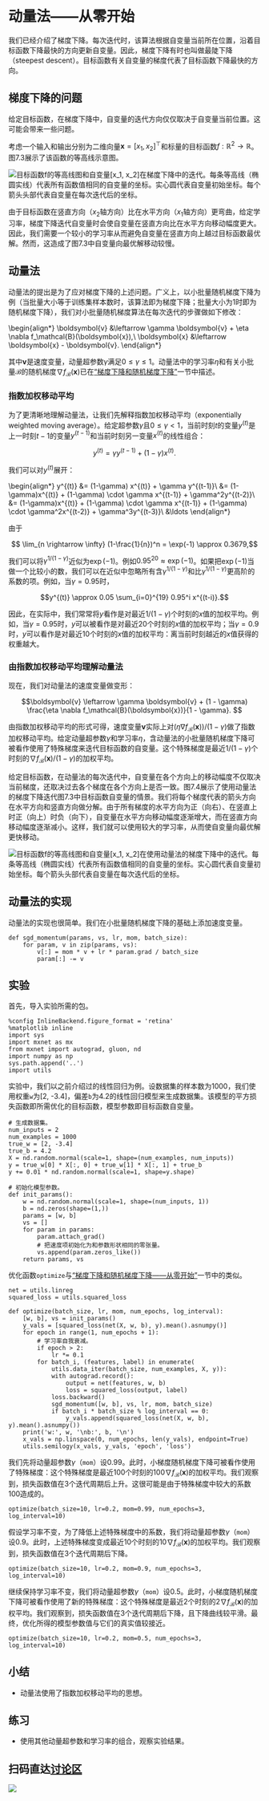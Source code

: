 # 动量法——从零开始


我们已经介绍了梯度下降。每次迭代时，该算法根据自变量当前所在位置，沿着目标函数下降最快的方向更新自变量。因此，梯度下降有时也叫做最陡下降（steepest descent）。目标函数有关自变量的梯度代表了目标函数下降最快的方向。


## 梯度下降的问题

给定目标函数，在梯度下降中，自变量的迭代方向仅仅取决于自变量当前位置。这可能会带来一些问题。

考虑一个输入和输出分别为二维向量$\boldsymbol{x} = [x_1, x_2]^\top$和标量的目标函数$f: \mathbb{R}^2 \rightarrow \mathbb{R}$。图7.3展示了该函数的等高线示意图。

![目标函数$f$的等高线图和自变量$[x_1, x_2]$在梯度下降中的迭代。每条等高线（椭圆实线）代表所有函数值相同的自变量的坐标。实心圆代表自变量初始坐标。每个箭头头部代表自变量在每次迭代后的坐标。](../img/gd-move.svg)

由于目标函数在竖直方向（$x_2$轴方向）比在水平方向（$x_1$轴方向）更弯曲，给定学习率，梯度下降迭代自变量时会使自变量在竖直方向比在水平方向移动幅度更大。因此，我们需要一个较小的学习率从而避免自变量在竖直方向上越过目标函数最优解。然而，这造成了图7.3中自变量向最优解移动较慢。


## 动量法

动量法的提出是为了应对梯度下降的上述问题。广义上，以小批量随机梯度下降为例（当批量大小等于训练集样本数时，该算法即为梯度下降；批量大小为1时即为随机梯度下降），我们对小批量随机梯度算法在每次迭代的步骤做如下修改：

\begin{align*}
\boldsymbol{v} &\leftarrow \gamma \boldsymbol{v} + \eta \nabla f_\mathcal{B}(\boldsymbol{x}),\\
\boldsymbol{x} &\leftarrow \boldsymbol{x} - \boldsymbol{v}.
\end{align*}

其中$\boldsymbol{v}$是速度变量，动量超参数$\gamma$满足$0 \leq \gamma \leq 1$。动量法中的学习率$\eta$和有关小批量$\mathcal{B}$的随机梯度$\nabla f_\mathcal{B}(\boldsymbol{x})$已在[“梯度下降和随机梯度下降”](./gd-sgd-scratch.md)一节中描述。


### 指数加权移动平均

为了更清晰地理解动量法，让我们先解释指数加权移动平均（exponentially weighted moving average）。给定超参数$\gamma$且$0 \leq \gamma < 1$，当前时刻$t$的变量$y^{(t)}$是上一时刻$t-1$的变量$y^{(t-1)}$和当前时刻另一变量$x^{(t)}$的线性组合：

$$y^{(t)} = \gamma y^{(t-1)} + (1-\gamma) x^{(t)}.$$

我们可以对$y^{(t)}$展开：

\begin{align*}
y^{(t)}  &= (1-\gamma) x^{(t)} + \gamma y^{(t-1)}\\
         &= (1-\gamma)x^{(t)} + (1-\gamma) \cdot \gamma x^{(t-1)} + \gamma^2y^{(t-2)}\\
         &= (1-\gamma)x^{(t)} + (1-\gamma) \cdot \gamma x^{(t-1)} + (1-\gamma) \cdot \gamma^2x^{(t-2)} + \gamma^3y^{(t-3)}\\
         &\ldots
\end{align*}

由于

$$ \lim_{n \rightarrow \infty}  (1-\frac{1}{n})^n = \exp(-1) \approx 0.3679,$$

我们可以将$\gamma^{1/(1-\gamma)}$近似为$\exp(-1)$。例如$0.95^{20} \approx \exp(-1)$。如果把$\exp(-1)$当做一个比较小的数，我们可以在近似中忽略所有含$\gamma^{1/(1-\gamma)}$和比$\gamma^{1/(1-\gamma)}$更高阶的系数的项。例如，当$\gamma=0.95$时，

$$y^{(t)} \approx 0.05 \sum_{i=0}^{19} 0.95^i x^{(t-i)}.$$

因此，在实际中，我们常常将$y$看作是对最近$1/(1-\gamma)$个时刻的$x$值的加权平均。例如，当$\gamma = 0.95$时，$y$可以被看作是对最近20个时刻的$x$值的加权平均；当$\gamma = 0.9$时，$y$可以看作是对最近10个时刻的$x$值的加权平均：离当前时刻越近的$x$值获得的权重越大。


### 由指数加权移动平均理解动量法

现在，我们对动量法的速度变量做变形：

$$\boldsymbol{v} \leftarrow \gamma \boldsymbol{v} + (1 - \gamma) \frac{\eta \nabla f_\mathcal{B}(\boldsymbol{x})}{1 - \gamma}. $$

由指数加权移动平均的形式可得，速度变量$\boldsymbol{v}$实际上对$(\eta\nabla f_\mathcal{B}(\boldsymbol{x})) /(1-\gamma)$做了指数加权移动平均。给定动量超参数$\gamma$和学习率$\eta$，含动量法的小批量随机梯度下降可被看作使用了特殊梯度来迭代目标函数的自变量。这个特殊梯度是最近$1/(1-\gamma)$个时刻的$\nabla f_\mathcal{B}(\boldsymbol{x})/(1-\gamma)$的加权平均。


给定目标函数，在动量法的每次迭代中，自变量在各个方向上的移动幅度不仅取决当前梯度，还取决过去各个梯度在各个方向上是否一致。图7.4展示了使用动量法的梯度下降迭代图7.3中目标函数自变量的情景。我们将每个梯度代表的箭头方向在水平方向和竖直方向做分解。由于所有梯度的水平方向为正（向右）、在竖直上时正（向上）时负（向下），自变量在水平方向移动幅度逐渐增大，而在竖直方向移动幅度逐渐减小。这样，我们就可以使用较大的学习率，从而使自变量向最优解更快移动。

![目标函数$f$的等高线图和自变量$[x_1, x_2]$在使用动量法的梯度下降中的迭代。每条等高线（椭圆实线）代表所有函数值相同的自变量的坐标。实心圆代表自变量初始坐标。每个箭头头部代表自变量在每次迭代后的坐标。](../img/momentum-move.svg)


## 动量法的实现

动量法的实现也很简单。我们在小批量随机梯度下降的基础上添加速度变量。

```{.python .input  n=1}
def sgd_momentum(params, vs, lr, mom, batch_size):
    for param, v in zip(params, vs):
        v[:] = mom * v + lr * param.grad / batch_size
        param[:] -= v
```

## 实验

首先，导入实验所需的包。

```{.python .input}
%config InlineBackend.figure_format = 'retina'
%matplotlib inline
import sys
import mxnet as mx
from mxnet import autograd, gluon, nd
import numpy as np
sys.path.append('..')
import utils
```

实验中，我们以之前介绍过的线性回归为例。设数据集的样本数为1000，我们使用权重`w`为[2, -3.4]，偏差`b`为4.2的线性回归模型来生成数据集。该模型的平方损失函数即所需优化的目标函数，模型参数即目标函数自变量。

```{.python .input  n=2}
# 生成数据集。
num_inputs = 2
num_examples = 1000
true_w = [2, -3.4]
true_b = 4.2
X = nd.random.normal(scale=1, shape=(num_examples, num_inputs))
y = true_w[0] * X[:, 0] + true_w[1] * X[:, 1] + true_b
y += 0.01 * nd.random.normal(scale=1, shape=y.shape)

# 初始化模型参数。
def init_params():
    w = nd.random.normal(scale=1, shape=(num_inputs, 1))
    b = nd.zeros(shape=(1,))
    params = [w, b]
    vs = []
    for param in params:
        param.attach_grad()
        # 把速度项初始化为和参数形状相同的零张量。
        vs.append(param.zeros_like())
    return params, vs
```

优化函数`optimize`与[“梯度下降和随机梯度下降——从零开始”](gd-sgd-scratch.md)一节中的类似。

```{.python .input  n=3}
net = utils.linreg
squared_loss = utils.squared_loss

def optimize(batch_size, lr, mom, num_epochs, log_interval):
    [w, b], vs = init_params()
    y_vals = [squared_loss(net(X, w, b), y).mean().asnumpy()]
    for epoch in range(1, num_epochs + 1):
        # 学习率自我衰减。
        if epoch > 2:
            lr *= 0.1
        for batch_i, (features, label) in enumerate(
            utils.data_iter(batch_size, num_examples, X, y)):
            with autograd.record():
                output = net(features, w, b)
                loss = squared_loss(output, label)
            loss.backward()
            sgd_momentum([w, b], vs, lr, mom, batch_size)
            if batch_i * batch_size % log_interval == 0:
                y_vals.append(squared_loss(net(X, w, b), y).mean().asnumpy())
    print('w:', w, '\nb:', b, '\n')
    x_vals = np.linspace(0, num_epochs, len(y_vals), endpoint=True)
    utils.semilogy(x_vals, y_vals, 'epoch', 'loss')
```

我们先将动量超参数$\gamma$（`mom`）设0.99。此时，小梯度随机梯度下降可被看作使用了特殊梯度：这个特殊梯度是最近100个时刻的$100\nabla f_\mathcal{B}(\boldsymbol{x})$的加权平均。我们观察到，损失函数值在3个迭代周期后上升。这很可能是由于特殊梯度中较大的系数100造成的。

```{.python .input  n=4}
optimize(batch_size=10, lr=0.2, mom=0.99, num_epochs=3, log_interval=10)
```

假设学习率不变，为了降低上述特殊梯度中的系数，我们将动量超参数$\gamma$（`mom`）设0.9。此时，上述特殊梯度变成最近10个时刻的$10\nabla f_\mathcal{B}(\boldsymbol{x})$的加权平均。我们观察到，损失函数值在3个迭代周期后下降。

```{.python .input}
optimize(batch_size=10, lr=0.2, mom=0.9, num_epochs=3, log_interval=10)
```

继续保持学习率不变，我们将动量超参数$\gamma$（`mom`）设0.5。此时，小梯度随机梯度下降可被看作使用了新的特殊梯度：这个特殊梯度是最近2个时刻的$2\nabla f_\mathcal{B}(\boldsymbol{x})$的加权平均。我们观察到，损失函数值在3个迭代周期后下降，且下降曲线较平滑。最终，优化所得的模型参数值与它们的真实值较接近。

```{.python .input}
optimize(batch_size=10, lr=0.2, mom=0.5, num_epochs=3, log_interval=10)
```

## 小结

* 动量法使用了指数加权移动平均的思想。


## 练习

* 使用其他动量超参数和学习率的组合，观察实验结果。


## 扫码直达[讨论区](https://discuss.gluon.ai/t/topic/1879)


![](../img/qr_momentum-scratch.svg)
